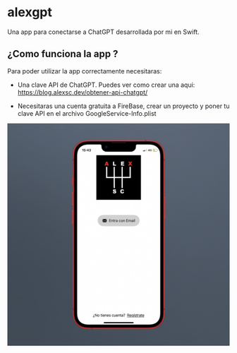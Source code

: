 # alexgpt
Una app para conectarse a ChatGPT desarrollada por mi en Swift.

## ¿Como funciona la app ?
Para poder utilizar la app correctamente necesitaras:

- Una clave API de ChatGPT. Puedes ver como crear una aqui: https://blog.alexsc.dev/obtener-api-chatgpt/

- Necesitaras una cuenta gratuita a FireBase, crear un proyecto y poner tu clave API en el archivo GoogleService-Info.plist

<img src="AssetsReadme/img/VistaInicio.jpeg" alt="Vista de inicio de la app">